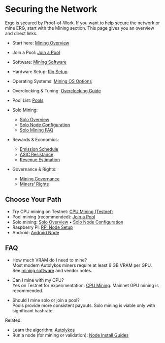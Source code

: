 # Securing the Network

Ergo is secured by Proof-of-Work. If you want to help secure the network or mine ERG, start with the Mining section. This page gives you an overview and direct links.

- Start here: [Mining Overview](mining-overview.md)
- Join a Pool: [Join a Pool](join.md)
- Software: [Mining Software](software.md)
- Hardware Setup: [Rig Setup](rig.md)
- Operating Systems: [Mining OS Options](os.md)
- Overclocking & Tuning: [Overclocking Guide](overclocking.md)
- Pool List: [Pools](pools.md)
- Solo Mining:

    - [Solo Overview](solo.md)
    - [Solo Node Configuration](solo-node.md)
    - [Solo Mining FAQ](solo-faq.md)
- Rewards & Economics:

    - [Emission Schedule](emission.md)
    - [ASIC Resistance](asic.md)
    - [Revenue Estimation](revenue.md)
- Governance & Rights:

    - [Mining Governance](governance.md)
    - [Miners' Rights](miners-rights.md)

## Choose Your Path

- Try CPU mining on Testnet: [CPU Mining (Testnet)](cpu-mining.md)
- Pool mining (recommended): [Join a Pool](join.md)
- Solo mining: [Solo Overview](solo.md) • [Solo Node Configuration](solo-node.md)
- Raspberry Pi: [RPi Node Setup](pi.md)
- Android: [Android Node](node-android.md)

## FAQ

- How much VRAM do I need to mine?  
  Most modern Autolykos miners require at least 6 GB VRAM per GPU. See [mining software](software.md) and vendor notes.

- Can I mine with my CPU?  
  Yes on Testnet for experimentation: [CPU Mining](cpu-mining.md). Mainnet GPU mining is recommended.

- Should I mine solo or join a pool?  
  Pools provide more consistent payouts. Solo mining is viable only with significant hashrate.

Related:
- Learn the algorithm: [Autolykos](autolykos.md)
- Run a node (for mining or validation): [Node Install Guides](install.md)

